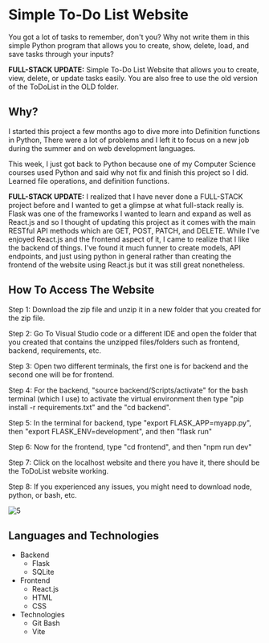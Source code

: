 # Simple To-Do List Website
You got a lot of tasks to remember, don't you? Why not write them in this simple Python program that allows you to create, show, delete, load, and save tasks through your inputs?

**FULL-STACK UPDATE:** Simple To-Do List Website that allows you to create, view, delete, or update tasks easily. You are also free to use the old version of the ToDoList in the OLD folder.

## Why?
I started this project a few months ago to dive more into Definition functions in Python, There were a lot of problems and I left it to focus on a new job during the summer and on web development languages. 

This week, I just got back to Python because one of my Computer Science courses used Python and said why not fix and finish this project so I did. Learned file operations, and definition functions.

**FULL-STACK UPDATE:** I realized that I have never done a FULL-STACK project before and I wanted to get a glimpse at what full-stack really is. Flask was one of the frameworks I wanted to learn and expand as well as React.js and so I thought of updating this project as it comes with the main RESTful API methods which are GET, POST, PATCH, and DELETE. While I've enjoyed React.js and the frontend aspect of it, I came to realize that I like the backend of things. I've found it much funner to create models, API endpoints, and just using python in general rather than creating the frontend of the website using React.js but it was still great nonetheless.

## How To Access The Website
Step 1: Download the zip file and unzip it in a new folder that you created for the zip file.

Step 2: Go To Visual Studio code or a different IDE and open the folder that you created that contains the unzipped files/folders such as frontend, backend, requirements, etc.

Step 3: Open two different terminals, the first one is for backend and the second one will be for frontend.

Step 4: For the backend, "source backend/Scripts/activate" for the bash terminal (which I use) to activate the virtual environment then type "pip install -r requirements.txt" and the "cd backend".

Step 5: In the terminal for backend, type "export FLASK_APP=myapp.py", then "export FLASK_ENV=development", and then "flask run"

Step 6: Now for the frontend, type "cd frontend", and then "npm run dev"

Step 7: Click on the localhost website and there you have it, there should be the ToDoList website working.

Step 8: If you experienced any issues, you might need to download node, python, or bash, etc.

![5](https://github.com/user-attachments/assets/ccf3bbb5-3f6c-4976-a5a3-e58492702b4f)

## Languages and Technologies
- Backend
  - Flask
  - SQLite
- Frontend
  - React.js
  - HTML
  - CSS
- Technologies
  - Git Bash
  - Vite

